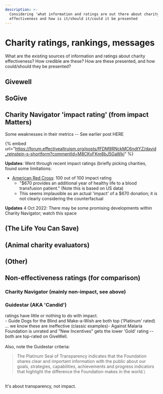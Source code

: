 ```yaml
---
description: >-
  Considering 'what information and ratings are out there about charity
  effectiveness and how is it/should it/could it be presented
---
```


# Charity ratings, rankings, messages

What are the existing sources of information and ratings about charity effectiveness? How credible are these? How are these presented, and how could/should they be presented?

## Givewell

## SoGive

## Charity Navigator 'impact rating' (from impact Matters)

Some weaknesses in their metrics -- See earlier post HERE

{% embed url="https://forum.effectivealtruism.org/posts/fFDM9RNckMC6ndtYZ/david_reinstein-s-shortform?commentId=M8CKvFKm8bJ5GaWki" %}

**Updates**: Went through recent impact ratings (briefly picking charities, found some limitations:

* [American Red Cross](https://www.charitynavigator.org/ein/530196605): 100 out of 100 impact rating
  * "$670 provides an additional year of healthy life to a blood transfusion patient." (Note this is based on US data)
  * This seems implausible as an actual 'impact' of a $670 donation; it is not clearly considering the counterfactual



**Updates** 4 Oct 2022: There may be some promising developments within Charity Navigator; watch this space

## (The Life You Can Save)

## (Animal charity evaluators)

## (Other)

## Non-effectiveness ratings (for comparison)

### **Charity Navigator** (mainly non-impact, see above)

### Guidestar (AKA 'Candid')

ratings have little or nothing to do with impact.\
\- Guide Dogs for the Blind and Make-a-Wish are both top ('Platinum' rated) ... we know these are ineffective (classic examples)- Against Malaria Foundation is unrated and "New Incentives" gets the lower 'Gold' rating -- both are top-rated on GiveWell.\
\
Also, note the Guidestar criteria:

> The Platinum Seal of Transparency indicates that the Foundation shares clear and important information with the public about our goals, strategies, capabilities, achievements and progress indicators that highlight the difference the Foundation makes in the world.\\

\
It's about transparency, not impact.
